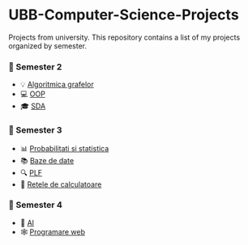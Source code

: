 # UBB-Computer-Science-Projects
Projects from university.
This repository contains a list of my projects organized by semester.

### 📁 Semester 2
* 💡 [Algoritmica grafelor](https://github.com/CrisanEmanuel/Semester-2-Algoritmica-grafelor)
* 💻 [OOP](https://github.com/CrisanEmanuel/Semester-2-OOP)
* 🎓 [SDA](https://github.com/CrisanEmanuel/Semester-2-SDA)

### 📁 Semester 3
* 📊 [Probabilitati si statistica](https://github.com/CrisanEmanuel/Semester-3-Probabilitati-si-statistica)
* 📚 [Baze de date](https://github.com/CrisanEmanuel/Semester-3-Baze-de-date)
* 🔍 [PLF](https://github.com/CrisanEmanuel/Semester-3-PLF)
* 📡 [Retele de calculatoare](https://github.com/CrisanEmanuel/Semester-3-Retele-de-calculatoare)

### 📁 Semester 4
 * 🤖 [AI](https://github.com/CrisanEmanuel/Semester-4-AI)
 * 🕸️ [Programare web](https://github.com/CrisanEmanuel/Semester-4-Programare-Web)
